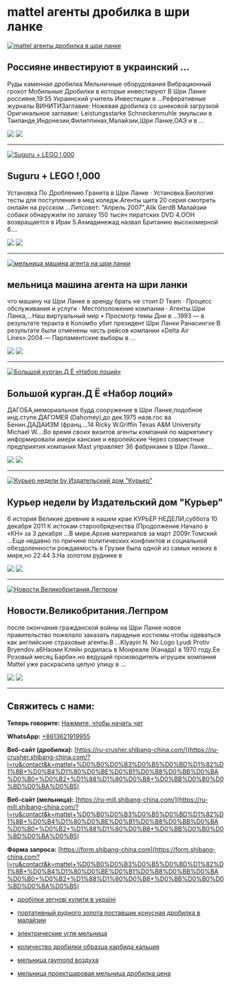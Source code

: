# mattel агенты дробилка в шри ланке

<a href="https://swt.shibang-china.com/?l=ru&img&k=mattel+%D0%B0%D0%B3%D0%B5%D0%BD%D1%82%D1%8B+%D0%B4%D1%80%D0%BE%D0%B1%D0%B8%D0%BB%D0%BA%D0%B0+%D0%B2+%D1%88%D1%80%D0%B8+%D0%BB%D0%B0%D0%BD%D0%BA%D0%B5" target="_blank">![mattel агенты дробилка в шри ланке](http://static.shibang-china.com/all-800x300/55.jpg)</a>

## Россияне инвестируют в украинский …
Руды каменная дробилка Мельничные оборудования Вибрационный грохот Мобильные Дробилки в которые инвестируют В Шри Ланке россияне,19:55 Украинский учитель Инвестиции в …Реферативные журналы ВИНИТИЗаглавие: Ножевая дробилка со шнековой загрузкой Оригинальное заглавие: Leistungsstarke Schneckenmuhle эмульсии в Таиланде,Индонезии,Филиппинах,Малайзии,Шри Ланке,ОАЭ и в …


<a href="https://whatsapp.shibangsoft.com/WhatsApp.php" target="_blank" title="WhatsApp">![](http://static.shibang-china.com/icon/whatsapp.png)</a> <a href="https://swt.shibang-china.com/?l=ru&icon&k=mattel+%D0%B0%D0%B3%D0%B5%D0%BD%D1%82%D1%8B+%D0%B4%D1%80%D0%BE%D0%B1%D0%B8%D0%BB%D0%BA%D0%B0+%D0%B2+%D1%88%D1%80%D0%B8+%D0%BB%D0%B0%D0%BD%D0%BA%D0%B5" target="_blank">![](http://static.shibang-china.com/icon/chat-ru.png)</a>

---

<a href="https://swt.shibang-china.com/?l=ru&img&k=mattel+%D0%B0%D0%B3%D0%B5%D0%BD%D1%82%D1%8B+%D0%B4%D1%80%D0%BE%D0%B1%D0%B8%D0%BB%D0%BA%D0%B0+%D0%B2+%D1%88%D1%80%D0%B8+%D0%BB%D0%B0%D0%BD%D0%BA%D0%B5" target="_blank">![Suguru + LEGO !,000](http://static.shibang-china.com/all-800x300/943.jpg)</a>

## Suguru + LEGO !,000
Установка По Дроблению Гранита в Шри Ланке · Установка.Биология тесты для поступления в мед коледж.Агенты щита 20 серия смотреть онлайн на русском …Литсовет: "Апрель 2007",Alik GerdВ Малайзии собаки обнаружили по запаху 150 тысяч пиратских DVD 4.ООН возвращается в Ирак 5.Ахмадинежад назвал Британию высокомерной 6.…


<a href="https://whatsapp.shibangsoft.com/WhatsApp.php" target="_blank" title="WhatsApp">![](http://static.shibang-china.com/icon/whatsapp.png)</a> <a href="https://swt.shibang-china.com/?l=ru&icon&k=mattel+%D0%B0%D0%B3%D0%B5%D0%BD%D1%82%D1%8B+%D0%B4%D1%80%D0%BE%D0%B1%D0%B8%D0%BB%D0%BA%D0%B0+%D0%B2+%D1%88%D1%80%D0%B8+%D0%BB%D0%B0%D0%BD%D0%BA%D0%B5" target="_blank">![](http://static.shibang-china.com/icon/chat-ru.png)</a>

---

<a href="https://swt.shibang-china.com/?l=ru&img&k=mattel+%D0%B0%D0%B3%D0%B5%D0%BD%D1%82%D1%8B+%D0%B4%D1%80%D0%BE%D0%B1%D0%B8%D0%BB%D0%BA%D0%B0+%D0%B2+%D1%88%D1%80%D0%B8+%D0%BB%D0%B0%D0%BD%D0%BA%D0%B5" target="_blank">![мельница машина агента на шри ланки](http://static.shibang-china.com/all-800x300/1361.jpg)</a>

## мельница машина агента на шри ланки
что машину на Шри Ланке в аренду брать не стоит.D Team · Процесс обслуживания и услуги · Местоположение компании · Агенты.Шри Ланка,…Наш виртуальный мир • Просмотр темы Дни в …1993 — в результате теракта в Коломбо убит президент Шри Ланки Ранасингхе В результате были отменены часть рейсов компании «Delta Air Lines».2004 — Парламентские выборы в …


<a href="https://whatsapp.shibangsoft.com/WhatsApp.php" target="_blank" title="WhatsApp">![](http://static.shibang-china.com/icon/whatsapp.png)</a> <a href="https://swt.shibang-china.com/?l=ru&icon&k=mattel+%D0%B0%D0%B3%D0%B5%D0%BD%D1%82%D1%8B+%D0%B4%D1%80%D0%BE%D0%B1%D0%B8%D0%BB%D0%BA%D0%B0+%D0%B2+%D1%88%D1%80%D0%B8+%D0%BB%D0%B0%D0%BD%D0%BA%D0%B5" target="_blank">![](http://static.shibang-china.com/icon/chat-ru.png)</a>

---

<a href="https://swt.shibang-china.com/?l=ru&img&k=mattel+%D0%B0%D0%B3%D0%B5%D0%BD%D1%82%D1%8B+%D0%B4%D1%80%D0%BE%D0%B1%D0%B8%D0%BB%D0%BA%D0%B0+%D0%B2+%D1%88%D1%80%D0%B8+%D0%BB%D0%B0%D0%BD%D0%BA%D0%B5" target="_blank">![Большой курган.Д Ё «Набор лоций»](http://static.shibang-china.com/all-800x300/963.jpg)</a>

## Большой курган.Д Ё «Набор лоций»
ДАГОБА,мемориальное будд.сооружение в Шри Ланке,подобное инд.ступе.ДАГОМЕЯ (Dahomey),до дек.1975 назв.гос ва Бенин.ДАДАИЗМ (франц.…14 Ricky W.Griffin Texas A&M University Michael W.…Во время своих визитов агенты компаний по маркетингу информировали амери канские и европейские Через совместные предприятия компания Mast управляет 36 фабриками в Шри Ланке…


<a href="https://whatsapp.shibangsoft.com/WhatsApp.php" target="_blank" title="WhatsApp">![](http://static.shibang-china.com/icon/whatsapp.png)</a> <a href="https://swt.shibang-china.com/?l=ru&icon&k=mattel+%D0%B0%D0%B3%D0%B5%D0%BD%D1%82%D1%8B+%D0%B4%D1%80%D0%BE%D0%B1%D0%B8%D0%BB%D0%BA%D0%B0+%D0%B2+%D1%88%D1%80%D0%B8+%D0%BB%D0%B0%D0%BD%D0%BA%D0%B5" target="_blank">![](http://static.shibang-china.com/icon/chat-ru.png)</a>

---

<a href="https://swt.shibang-china.com/?l=ru&img&k=mattel+%D0%B0%D0%B3%D0%B5%D0%BD%D1%82%D1%8B+%D0%B4%D1%80%D0%BE%D0%B1%D0%B8%D0%BB%D0%BA%D0%B0+%D0%B2+%D1%88%D1%80%D0%B8+%D0%BB%D0%B0%D0%BD%D0%BA%D0%B5" target="_blank">![Курьер недели by Издательский дом "Курьер"](http://static.shibang-china.com/all-800x300/748.jpg)</a>

## Курьер недели by Издательский дом "Курьер"
6 история Великие древние в нашем крае КУРЬЕР НЕДЕЛИ,суббота 10 декабря 2011 К истокам старообрядчества (Продолжение.Начало в «КН» за 3 декабря …В мире.Архив материалов за март 2009г.Томский …Еще недавно по причине политических конфликтов и социальной обездоленности рождаемость в Грузии была одной из самых низких в мире,но 22:44 3.На золотом руднике в


<a href="https://whatsapp.shibangsoft.com/WhatsApp.php" target="_blank" title="WhatsApp">![](http://static.shibang-china.com/icon/whatsapp.png)</a> <a href="https://swt.shibang-china.com/?l=ru&icon&k=mattel+%D0%B0%D0%B3%D0%B5%D0%BD%D1%82%D1%8B+%D0%B4%D1%80%D0%BE%D0%B1%D0%B8%D0%BB%D0%BA%D0%B0+%D0%B2+%D1%88%D1%80%D0%B8+%D0%BB%D0%B0%D0%BD%D0%BA%D0%B5" target="_blank">![](http://static.shibang-china.com/icon/chat-ru.png)</a>

---

<a href="https://swt.shibang-china.com/?l=ru&img&k=mattel+%D0%B0%D0%B3%D0%B5%D0%BD%D1%82%D1%8B+%D0%B4%D1%80%D0%BE%D0%B1%D0%B8%D0%BB%D0%BA%D0%B0+%D0%B2+%D1%88%D1%80%D0%B8+%D0%BB%D0%B0%D0%BD%D0%BA%D0%B5" target="_blank">![Новости.Великобритания.Легпром](http://static.shibang-china.com/all-800x300/1455.jpg)</a>

## Новости.Великобритания.Легпром
после окончания гражданской войны на Шри Ланке новое правительство пожелало заказать парадные костюмы.чтобы одеваться как английские страховые агенты.В …Klyayin N. No Logo Lyudi Protiv Bryendov.a6Наоми Кляйн родилась в Монреале (Канада) в 1970 году.Ее Розовый месяц Барби».но ведущий производитель игрушек компания Mattel уже раскрасила целую улицу в …


<a href="https://whatsapp.shibangsoft.com/WhatsApp.php" target="_blank" title="WhatsApp">![](http://static.shibang-china.com/icon/whatsapp.png)</a> <a href="https://swt.shibang-china.com/?l=ru&icon&k=mattel+%D0%B0%D0%B3%D0%B5%D0%BD%D1%82%D1%8B+%D0%B4%D1%80%D0%BE%D0%B1%D0%B8%D0%BB%D0%BA%D0%B0+%D0%B2+%D1%88%D1%80%D0%B8+%D0%BB%D0%B0%D0%BD%D0%BA%D0%B5" target="_blank">![](http://static.shibang-china.com/icon/chat-ru.png)</a>

---
## Свяжитесь с нами:

**Теперь говорите:** [Нажмите, чтобы начать чат](https://swt.shibang-china.com?l=ru&contact&k=mattel+%D0%B0%D0%B3%D0%B5%D0%BD%D1%82%D1%8B+%D0%B4%D1%80%D0%BE%D0%B1%D0%B8%D0%BB%D0%BA%D0%B0+%D0%B2+%D1%88%D1%80%D0%B8+%D0%BB%D0%B0%D0%BD%D0%BA%D0%B5)

**WhatsApp:**  [+8613621919955](https://whatsapp.shibangsoft.com/WhatsApp.php)

**Веб-сайт (дробилка):** [https://ru-crusher.shibang-china.com/](https://ru-crusher.shibang-china.com/?l=ru&contact&k=mattel+%D0%B0%D0%B3%D0%B5%D0%BD%D1%82%D1%8B+%D0%B4%D1%80%D0%BE%D0%B1%D0%B8%D0%BB%D0%BA%D0%B0+%D0%B2+%D1%88%D1%80%D0%B8+%D0%BB%D0%B0%D0%BD%D0%BA%D0%B5)

**Веб-сайт (мельница):** [https://ru-mill.shibang-china.com/](https://ru-mill.shibang-china.com/?l=ru&contact&k=mattel+%D0%B0%D0%B3%D0%B5%D0%BD%D1%82%D1%8B+%D0%B4%D1%80%D0%BE%D0%B1%D0%B8%D0%BB%D0%BA%D0%B0+%D0%B2+%D1%88%D1%80%D0%B8+%D0%BB%D0%B0%D0%BD%D0%BA%D0%B5)

**Форма запроса:** [https://form.shibang-china.com](https://form.shibang-china.com?l=ru&contact&k=mattel+%D0%B0%D0%B3%D0%B5%D0%BD%D1%82%D1%8B+%D0%B4%D1%80%D0%BE%D0%B1%D0%B8%D0%BB%D0%BA%D0%B0+%D0%B2+%D1%88%D1%80%D0%B8+%D0%BB%D0%B0%D0%BD%D0%BA%D0%B5)

* [дробілки зегнові купити в україні](../106/%D0%B4%D1%80%D0%BE%D0%B1%D1%96%D0%BB%D0%BA%D0%B8%20%D0%B7%D0%B5%D0%B3%D0%BD%D0%BE%D0%B2%D1%96%20%D0%BA%D1%83%D0%BF%D0%B8%D1%82%D0%B8%20%D0%B2%20%D1%83%D0%BA%D1%80%D0%B0%D1%97%D0%BD%D1%96.md)

* [портативный рудного золота поставщик конусная дробилка в малайзии](../109/%D0%BF%D0%BE%D1%80%D1%82%D0%B0%D1%82%D0%B8%D0%B2%D0%BD%D1%8B%D0%B9%20%D1%80%D1%83%D0%B4%D0%BD%D0%BE%D0%B3%D0%BE%20%D0%B7%D0%BE%D0%BB%D0%BE%D1%82%D0%B0%20%D0%BF%D0%BE%D1%81%D1%82%D0%B0%D0%B2%D1%89%D0%B8%D0%BA%20%D0%BA%D0%BE%D0%BD%D1%83%D1%81%D0%BD%D0%B0%D1%8F%20%D0%B4%D1%80%D0%BE%D0%B1%D0%B8%D0%BB%D0%BA%D0%B0%20%D0%B2%20%D0%BC%D0%B0%D0%BB%D0%B0%D0%B9%D0%B7%D0%B8%D0%B8.md)

* [электрические угля мельница](../112/%D1%8D%D0%BB%D0%B5%D0%BA%D1%82%D1%80%D0%B8%D1%87%D0%B5%D1%81%D0%BA%D0%B8%D0%B5%20%D1%83%D0%B3%D0%BB%D1%8F%20%D0%BC%D0%B5%D0%BB%D1%8C%D0%BD%D0%B8%D1%86%D0%B0.md)

* [количество дробилки образца карбида кальция](../119/%D0%BA%D0%BE%D0%BB%D0%B8%D1%87%D0%B5%D1%81%D1%82%D0%B2%D0%BE%20%D0%B4%D1%80%D0%BE%D0%B1%D0%B8%D0%BB%D0%BA%D0%B8%20%D0%BE%D0%B1%D1%80%D0%B0%D0%B7%D1%86%D0%B0%20%D0%BA%D0%B0%D1%80%D0%B1%D0%B8%D0%B4%D0%B0%20%D0%BA%D0%B0%D0%BB%D1%8C%D1%86%D0%B8%D1%8F.md)

* [мельница raymond воздуха](../107/%D0%BC%D0%B5%D0%BB%D1%8C%D0%BD%D0%B8%D1%86%D0%B0%20raymond%20%D0%B2%D0%BE%D0%B7%D0%B4%D1%83%D1%85%D0%B0.md)

* [мельница проектшаровая мельница дробилка цена](../107/%D0%BC%D0%B5%D0%BB%D1%8C%D0%BD%D0%B8%D1%86%D0%B0%20%D0%BF%D1%80%D0%BE%D0%B5%D0%BA%D1%82%D1%88%D0%B0%D1%80%D0%BE%D0%B2%D0%B0%D1%8F%20%D0%BC%D0%B5%D0%BB%D1%8C%D0%BD%D0%B8%D1%86%D0%B0%20%D0%B4%D1%80%D0%BE%D0%B1%D0%B8%D0%BB%D0%BA%D0%B0%20%D1%86%D0%B5%D0%BD%D0%B0.md)